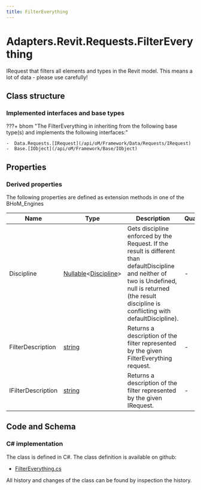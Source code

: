 ```yaml
---
title: FilterEverything
---
```


# Adapters.Revit.Requests.FilterEverything

IRequest that filters all elements and types in the Revit model. This means a lot of data - please use carefully!

## Class structure

### Implemented interfaces and base types

???+ bhom "The FilterEverything in inheriting from the following base type(s) and implements the following interfaces:"

    -  Data.Requests.[IRequest](/api/oM/Framework/Data/Requests/IRequest)
    -  Base.[IObject](/api/oM/Framework/Base/IObject)


## Properties

### Derived properties

The following properties are defined as extension methods in one of the BHoM_Engines

| Name             | Type             | Description      | Quantity         | Engine           |
|------------------|------------------|------------------|------------------|------------------|
| Discipline | [Nullable](https://learn.microsoft.com/en-us/dotnet/api/System.Nullable-1?view=netstandard-2.0)&lt;[Discipline](/api/oM/Adapter/Adapters/Revit/Enums/Discipline)&gt; | Gets discipline enforced by the Request. If the result is different than defaultDiscipline and neither of two is Undefined, null is returned (the result discipline is conflicting with defaultDiscipline). | - | Revit_Engine |
| FilterDescription | [string](https://learn.microsoft.com/en-us/dotnet/api/System.String?view=netstandard-2.0) | Returns a description of the filter represented by the given FilterEverything request. | - | Revit_Engine |
| IFilterDescription | [string](https://learn.microsoft.com/en-us/dotnet/api/System.String?view=netstandard-2.0) | Returns a description of the filter represented by the given IRequest. | - | Revit_Engine |


## Code and Schema

### C# implementation

The class is defined in C#. The class definition is available on github:

- [FilterEverything.cs](https://github.com/BHoM/Revit_Toolkit/blob/develop/Revit_oM/Requests/FilterEverything.cs)

All history and changes of the class can be found by inspection the history.
